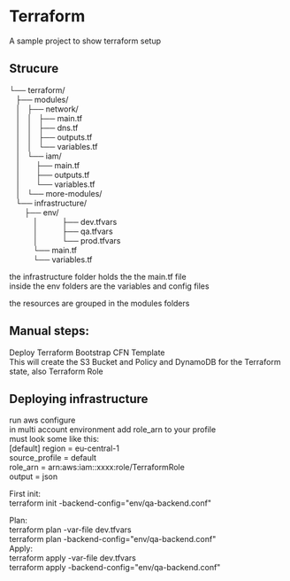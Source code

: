 # Terraform

A sample project to show terraform setup

## Strucure
└── terraform/  
   ├── modules/  
   │   ├── network/  
   │   │   ├── main.tf  
   │   │   ├── dns.tf  
   │   │   ├── outputs.tf  
   │   │   └── variables.tf  
   │   └── iam/  
   │       ├── main.tf  
   │       ├── outputs.tf  
   │       └── variables.tf  
   │   └── more-modules/  
   └── infrastructure/  
       ├── env/  
           │           ├── dev.tfvars  
           │           ├── qa.tfvars  
           │           └── prod.tfvars  
           └── main.tf  
           └── variables.tf             

the infrastructure folder holds the the main.tf file  
inside the env folders are the variables and config files  
  
the resources are grouped in the modules folders  

## Manual steps:
Deploy Terraform Bootstrap CFN Template  
This will create the S3 Bucket and Policy and DynamoDB for the Terraform state, also Terraform Role  

## Deploying infrastructure
run aws configure  
in multi account environment add role_arn to your profile   
must look some like this:   
[default]
region = eu-central-1  
source_profile = default  
role_arn = arn:aws:iam::xxxx:role/TerraformRole  
output = json  
  
  
First init:  
terraform init -backend-config="env/qa-backend.conf"  
  
Plan:  
terraform plan -var-file dev.tfvars  
terraform plan -backend-config="env/qa-backend.conf"  
Apply:  
terraform apply -var-file dev.tfvars  
terraform apply -backend-config="env/qa-backend.conf"  





